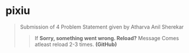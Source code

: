 # pixiu
>Submission of 4 Problem Statement given by Atharva Anil Sherekar
>>If **Sorry, something went wrong. Reload?** Message Comes atleast reload 2-3 times. **(GitHub)**
